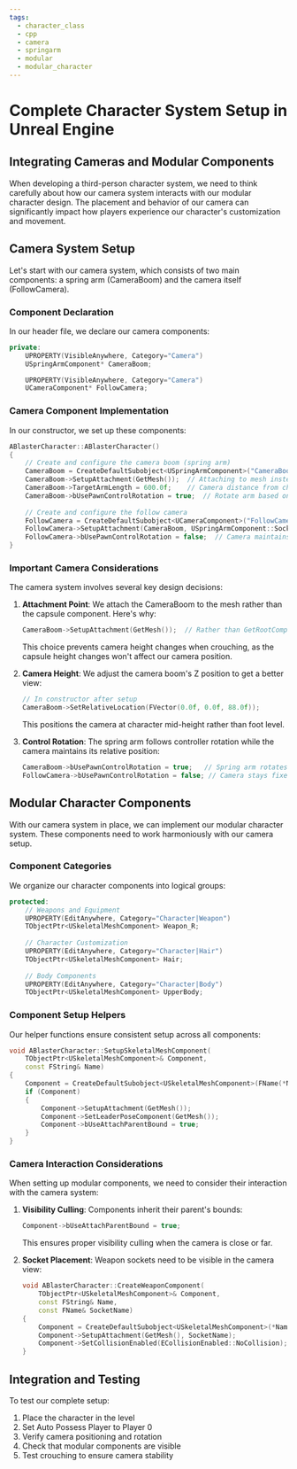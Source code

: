 ```yaml
---
tags:
  - character_class
  - cpp
  - camera
  - springarm
  - modular
  - modular_character
---
```

# Complete Character System Setup in Unreal Engine
## Integrating Cameras and Modular Components

When developing a third-person character system, we need to think carefully about how our camera system interacts with our modular character design. The placement and behavior of our camera can significantly impact how players experience our character's customization and movement.

## Camera System Setup

Let's start with our camera system, which consists of two main components: a spring arm (CameraBoom) and the camera itself (FollowCamera).

### Component Declaration
In our header file, we declare our camera components:

```cpp
private:
    UPROPERTY(VisibleAnywhere, Category="Camera")
    USpringArmComponent* CameraBoom;

    UPROPERTY(VisibleAnywhere, Category="Camera")
    UCameraComponent* FollowCamera;
```

### Camera Component Implementation
In our constructor, we set up these components:

```cpp
ABlasterCharacter::ABlasterCharacter()
{
    // Create and configure the camera boom (spring arm)
    CameraBoom = CreateDefaultSubobject<USpringArmComponent>("CameraBoom");
    CameraBoom->SetupAttachment(GetMesh());  // Attaching to mesh instead of capsule
    CameraBoom->TargetArmLength = 600.0f;    // Camera distance from character
    CameraBoom->bUsePawnControlRotation = true;  // Rotate arm based on controller
    
    // Create and configure the follow camera
    FollowCamera = CreateDefaultSubobject<UCameraComponent>("FollowCamera");
    FollowCamera->SetupAttachment(CameraBoom, USpringArmComponent::SocketName);
    FollowCamera->bUsePawnControlRotation = false;  // Camera maintains relative rotation
}
```

### Important Camera Considerations

The camera system involves several key design decisions:

1. **Attachment Point**: We attach the CameraBoom to the mesh rather than the capsule component. Here's why:
   ```cpp
   CameraBoom->SetupAttachment(GetMesh());  // Rather than GetRootComponent()
   ```
   This choice prevents camera height changes when crouching, as the capsule height changes won't affect our camera position.

2. **Camera Height**: We adjust the camera boom's Z position to get a better view:
   ```cpp
   // In constructor after setup
   CameraBoom->SetRelativeLocation(FVector(0.0f, 0.0f, 88.0f));
   ```
   This positions the camera at character mid-height rather than foot level.

3. **Control Rotation**: The spring arm follows controller rotation while the camera maintains its relative position:
   ```cpp
   CameraBoom->bUsePawnControlRotation = true;   // Spring arm rotates
   FollowCamera->bUsePawnControlRotation = false; // Camera stays fixed relative to arm
   ```

## Modular Character Components

With our camera system in place, we can implement our modular character system. These components need to work harmoniously with our camera setup.

### Component Categories

We organize our character components into logical groups:

```cpp
protected:
    // Weapons and Equipment
    UPROPERTY(EditAnywhere, Category="Character|Weapon")
    TObjectPtr<USkeletalMeshComponent> Weapon_R;
    
    // Character Customization
    UPROPERTY(EditAnywhere, Category="Character|Hair")
    TObjectPtr<USkeletalMeshComponent> Hair;
    
    // Body Components
    UPROPERTY(EditAnywhere, Category="Character|Body")
    TObjectPtr<USkeletalMeshComponent> UpperBody;
```

### Component Setup Helpers

Our helper functions ensure consistent setup across all components:

```cpp
void ABlasterCharacter::SetupSkeletalMeshComponent(
    TObjectPtr<USkeletalMeshComponent>& Component, 
    const FString& Name)
{
    Component = CreateDefaultSubobject<USkeletalMeshComponent>(FName(*Name));
    if (Component)
    {
        Component->SetupAttachment(GetMesh());
        Component->SetLeaderPoseComponent(GetMesh());
        Component->bUseAttachParentBound = true;
    }
}
```

### Camera Interaction Considerations

When setting up modular components, we need to consider their interaction with the camera system:

1. **Visibility Culling**: Components inherit their parent's bounds:
   ```cpp
   Component->bUseAttachParentBound = true;
   ```
   This ensures proper visibility culling when the camera is close or far.

2. **Socket Placement**: Weapon sockets need to be visible in the camera view:
   ```cpp
   void ABlasterCharacter::CreateWeaponComponent(
       TObjectPtr<USkeletalMeshComponent>& Component, 
       const FString& Name,
       const FName& SocketName)
   {
       Component = CreateDefaultSubobject<USkeletalMeshComponent>(*Name);
       Component->SetupAttachment(GetMesh(), SocketName);
       Component->SetCollisionEnabled(ECollisionEnabled::NoCollision);
   }
   ```

## Integration and Testing

To test our complete setup:

1. Place the character in the level
2. Set Auto Possess Player to Player 0
3. Verify camera positioning and rotation
4. Check that modular components are visible
5. Test crouching to ensure camera stability